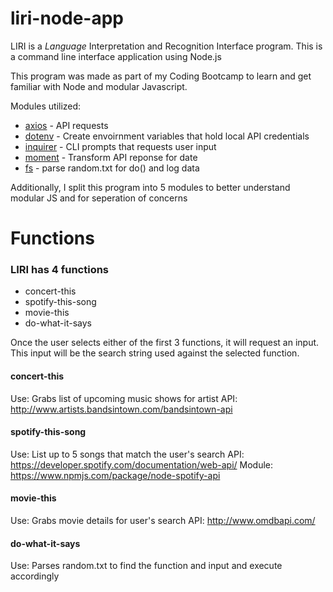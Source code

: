 # liri-node-app
LIRI is a _Language_ Interpretation and Recognition Interface program. This is a command line interface application using Node.js

This program was made as part of my Coding Bootcamp to learn and get familiar with Node and modular Javascript.

Modules utilized:
* [axios](https://www.npmjs.com/package/axios) - API requests
* [dotenv](https://www.npmjs.com/package/dotenv) - Create envoirnment variables that hold local API credentials
* [inquirer](https://www.npmjs.com/package/inquirer) - CLI prompts that requests user input
* [moment](https://www.npmjs.com/package/moment) - Transform API reponse for date
* [fs](https://nodejs.org/api/fs.html) - parse random.txt for do() and log data

Additionally, I split this program into 5 modules to better understand modular JS and for seperation of concerns

# Functions

### LIRI has 4 functions
* concert-this
* spotify-this-song
* movie-this
* do-what-it-says

Once the user selects either of the first 3 functions, it will request an input. This input will be the search string used against the selected function.

#### concert-this
Use: Grabs list of upcoming music shows for artist
API: http://www.artists.bandsintown.com/bandsintown-api

#### spotify-this-song
Use: List up to 5 songs that match the user's search
API: https://developer.spotify.com/documentation/web-api/
Module: https://www.npmjs.com/package/node-spotify-api

#### movie-this
Use: Grabs movie details for user's search
API: http://www.omdbapi.com/

#### do-what-it-says
Use: Parses random.txt to find the function and input and execute accordingly
